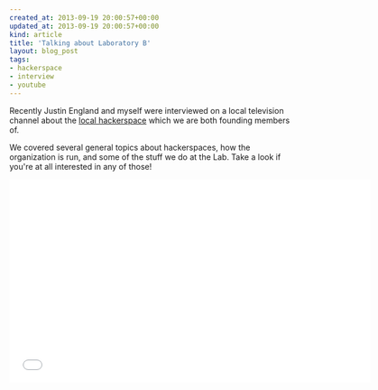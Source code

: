 ```yaml
---
created_at: 2013-09-19 20:00:57+00:00
updated_at: 2013-09-19 20:00:57+00:00
kind: article
title: 'Talking about Laboratory B'
layout: blog_post
tags:
- hackerspace
- interview
- youtube
---
```


Recently Justin England and myself were interviewed on a local television
channel about the [local hackerspace][1] which we are both founding members of.

We covered several general topics about hackerspaces, how the organization is
run, and some of the stuff we do at the Lab. Take a look if you're at all
interested in any of those!

<iframe width="640" height="360" src="//www.youtube.com/embed/3V7Sio6sBtk?feature=player_detailpage" frameborder="0" allowfullscreen></iframe>

[1]: http://laboratoryb.org/
